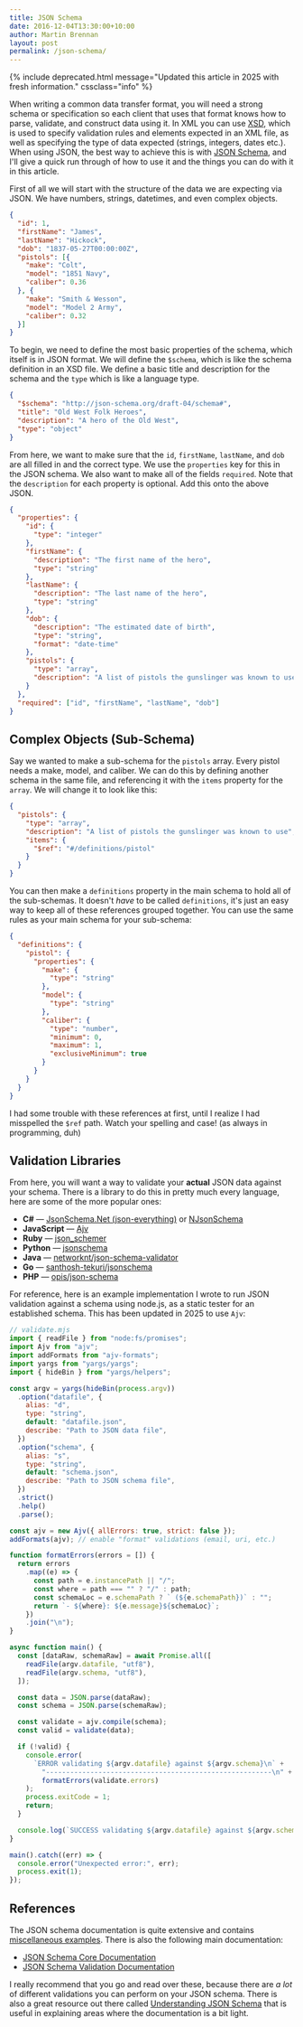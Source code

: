 ```yaml
---
title: JSON Schema
date: 2016-12-04T13:30:00+10:00
author: Martin Brennan
layout: post
permalink: /json-schema/
---
```


{% include deprecated.html message="Updated this article in 2025 with fresh information." cssclass="info" %}

When writing a common data transfer format, you will need a strong schema or specification so each client that uses that format knows how to parse, validate, and construct data using it. In XML you can use [XSD](https://en.wikipedia.org/wiki/XML_Schema_(W3C)), which is used to specify validation rules and elements expected in an XML file, as well as specifying the type of data expected (strings, integers, dates etc.). When using JSON, the best way to achieve this is with [JSON Schema](http://json-schema.org/), and I'll give a quick run through of how to use it and the things you can do with it in this article.

<!--more-->

First of all we will start with the structure of the data we are expecting via JSON. We have numbers, strings, datetimes, and even complex objects.

```json
{
  "id": 1,
  "firstName": "James",
  "lastName": "Hickock",
  "dob": "1837-05-27T00:00:00Z",
  "pistols": [{
    "make": "Colt",
    "model": "1851 Navy",
    "caliber": 0.36
  }, {
    "make": "Smith & Wesson",
    "model": "Model 2 Army",
    "caliber": 0.32
  }]
}
```

To begin, we need to define the most basic properties of the schema, which itself is in JSON format. We will define the `$schema`, which is like the schema definition in an XSD file. We define a basic title and description for the schema and the `type` which is like a language type.

```json
{
  "$schema": "http://json-schema.org/draft-04/schema#",
  "title": "Old West Folk Heroes",
  "description": "A hero of the Old West",
  "type": "object"
}
```

From here, we want to make sure that the `id`, `firstName`, `lastName`, and `dob` are all filled in and the correct type. We use the `properties` key for this in the JSON schema. We also want to make all of the fields `required`. Note that the `description` for each property is optional. Add this onto the above JSON.

```json
{
  "properties": {
    "id": {
      "type": "integer"
    },
    "firstName": {
      "description": "The first name of the hero",
      "type": "string"
    },
    "lastName": {
      "description": "The last name of the hero",
      "type": "string"
    },
    "dob": {
      "description": "The estimated date of birth",
      "type": "string",
      "format": "date-time"
    },
    "pistols": {
      "type": "array",
      "description": "A list of pistols the gunslinger was known to use"
    }
  },
  "required": ["id", "firstName", "lastName", "dob"]
}
```

## Complex Objects (Sub-Schema)

Say we wanted to make a sub-schema for the `pistols` array. Every pistol needs a make, model, and caliber. We can do this by defining another schema in the same file, and referencing it with the `items` property for the `array`. We will change it to look like this:

```json
{
  "pistols": {
    "type": "array",
    "description": "A list of pistols the gunslinger was known to use",
    "items": {
      "$ref": "#/definitions/pistol"
    }
  }
}
```

You can then make a `definitions` property in the main schema to hold all of the sub-schemas. It doesn't _have_ to be called `definitions`, it's just an easy way to keep all of these references grouped together. You can use the same rules as your main schema for your sub-schema:

```json
{
  "definitions": {
    "pistol": {
      "properties": {
        "make": {
          "type": "string"
        },
        "model": {
          "type": "string"
        },
        "caliber": {
          "type": "number",
          "minimum": 0,
          "maximum": 1,
          "exclusiveMinimum": true
        }
      }
    }
  }
}
```

I had some trouble with these references at first, until I realize I had misspelled the `$ref` path. Watch your spelling and case! (as always in programming, duh)

## Validation Libraries

From here, you will want a way to validate your **actual** JSON data against your schema. There is a library to do this in pretty much every language, here are some of the more popular ones:

- **C#** — [JsonSchema.Net (json-everything)](https://github.com/json-everything/json-everything) or [NJsonSchema](https://github.com/RicoSuter/NJsonSchema)  
- **JavaScript** — [Ajv](https://ajv.js.org/)  
- **Ruby** — [json_schemer](https://github.com/davishmcclurg/json_schemer)  
- **Python** — [jsonschema](https://github.com/python-jsonschema/jsonschema)  
- **Java** — [networknt/json-schema-validator](https://github.com/networknt/json-schema-validator)  
- **Go** — [santhosh-tekuri/jsonschema](https://github.com/santhosh-tekuri/jsonschema)  
- **PHP** — [opis/json-schema](https://github.com/opis/json-schema)  

For reference, here is an example implementation I wrote to run JSON validation against a schema using node.js, as a static tester for an established schema. This has been updated in 2025 to use `Ajv`:

```javascript
// validate.mjs
import { readFile } from "node:fs/promises";
import Ajv from "ajv";
import addFormats from "ajv-formats";
import yargs from "yargs/yargs";
import { hideBin } from "yargs/helpers";

const argv = yargs(hideBin(process.argv))
  .option("datafile", {
    alias: "d",
    type: "string",
    default: "datafile.json",
    describe: "Path to JSON data file",
  })
  .option("schema", {
    alias: "s",
    type: "string",
    default: "schema.json",
    describe: "Path to JSON schema file",
  })
  .strict()
  .help()
  .parse();

const ajv = new Ajv({ allErrors: true, strict: false });
addFormats(ajv); // enable "format" validations (email, uri, etc.)

function formatErrors(errors = []) {
  return errors
    .map((e) => {
      const path = e.instancePath || "/";
      const where = path === "" ? "/" : path;
      const schemaLoc = e.schemaPath ? ` (${e.schemaPath})` : "";
      return `- ${where}: ${e.message}${schemaLoc}`;
    })
    .join("\n");
}

async function main() {
  const [dataRaw, schemaRaw] = await Promise.all([
    readFile(argv.datafile, "utf8"),
    readFile(argv.schema, "utf8"),
  ]);

  const data = JSON.parse(dataRaw);
  const schema = JSON.parse(schemaRaw);

  const validate = ajv.compile(schema);
  const valid = validate(data);

  if (!valid) {
    console.error(
      `ERROR validating ${argv.datafile} against ${argv.schema}\n` +
        "--------------------------------------------------------\n" +
        formatErrors(validate.errors)
    );
    process.exitCode = 1;
    return;
  }

  console.log(`SUCCESS validating ${argv.datafile} against ${argv.schema}.`);
}

main().catch((err) => {
  console.error("Unexpected error:", err);
  process.exit(1);
});
```

## References

The JSON schema documentation is quite extensive and contains [miscellaneous examples](https://json-schema.org/learn/miscellaneous-examples). There is also the following main documentation:

- [JSON Schema Core Documentation](https://json-schema.org/draft/2020-12/json-schema-core)
- [JSON Schema Validation Documentation](https://json-schema.org/draft/2020-12/json-schema-validation)

I really recommend that you go and read over these, because there are _a lot_ of different validations you can perform on your JSON schema. There is also a great resource out there called [Understanding JSON Schema](https://json-schema.org/UnderstandingJSONSchema.pdf) that is useful in explaining areas where the documentation is a bit light.